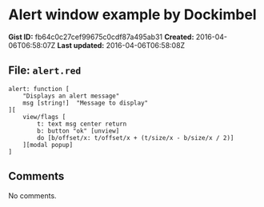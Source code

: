# Alert window example by Dockimbel

**Gist ID:** fb64c0c27cef99675c0cdf87a495ab31
**Created:** 2016-04-06T06:58:07Z
**Last updated:** 2016-04-06T06:58:08Z

## File: `alert.red`

```Red
alert: function [
    "Displays an alert message"
    msg [string!]  "Message to display"
][
    view/flags [
        t: text msg center return
        b: button "ok" [unview]
        do [b/offset/x: t/offset/x + (t/size/x - b/size/x / 2)]
    ][modal popup]
]
```

## Comments

No comments.
